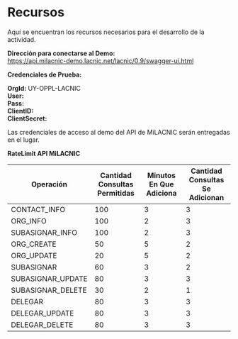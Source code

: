 # Recursos

Aquí se encuentran los recursos necesarios para el desarrollo de la actividad.


**Dirección para conectarse al Demo:**  
https://api.milacnic-demo.lacnic.net/lacnic/0.9/swagger-ui.html


**Credenciales de Prueba:**

**OrgId:** UY-OPPL-LACNIC  
**User:**  
**Pass:**  
**ClientID:**  
**ClientSecret:**  

Las credenciales de acceso al demo del API de MiLACNIC serán entregadas en el lugar.


**RateLimit API MiLACNIC**

Operación                    | Cantidad Consultas Permitidas | Minutos En Que Adiciona | Cantidad Consultas Se Adicionan
-------------------------  | ------------------------------------ | ----------------------------- | ----------------------------------------
CONTACT_INFO  |  100  |  3  |  3
ORG_INFO  |  100  |  2  |  3
SUBASIGNAR_INFO  |  100  |  2  |  3
ORG_CREATE  |  50  |  5  |  2
ORG_UPDATE  |  20  |  5  |  2
SUBASIGNAR  |  60  |  3  |  2
SUBASIGNAR_UPDATE  |  80  |  3  |  3
SUBASIGNAR_DELETE  |  30  |  2  |  1
DELEGAR  |  80  |  3  |  3
DELEGAR_UPDATE  |  80  |  3  |  3
DELEGAR_DELETE  |  80  |  3  |  3



